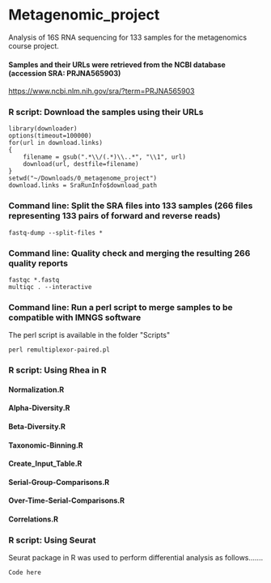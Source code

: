 # Metagenomic_project
Analysis of 16S RNA sequencing for 133 samples for the metagenomics course project.

#### Samples and their URLs were retrieved from the NCBI database (accession SRA: PRJNA565903)
https://www.ncbi.nlm.nih.gov/sra/?term=PRJNA565903

### R script: Download the samples using their URLs
```
library(downloader)
options(timeout=100000)
for(url in download.links)
{
    filename = gsub(".*\\/(.*)\\..*", "\\1", url)
    download(url, destfile=filename)
}
setwd("~/Downloads/0_metagenome_project")
download.links = SraRunInfo$download_path
```
### Command line: Split the SRA files into 133 samples (266 files representing 133 pairs of forward and reverse reads)
```
fastq-dump --split-files *
```
### Command line: Quality check and merging the resulting 266 quality reports
```
fastqc *.fastq
multiqc . --interactive
```
### Command line: Run a perl script to merge samples to be compatible with IMNGS software
The perl script is available in the folder "Scripts"
```
perl remultiplexor-paired.pl
```
### R script: Using Rhea in R
#### Normalization.R
#### Alpha-Diversity.R
#### Beta-Diversity.R
#### Taxonomic-Binning.R
#### Create_Input_Table.R
#### Serial-Group-Comparisons.R
#### Over-Time-Serial-Comparisons.R
#### Correlations.R

### R script: Using Seurat
Seurat package in R was used to perform differential analysis as follows.......
```
Code here
```
